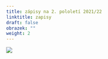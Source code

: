 ```yaml
---
title: zápisy na 2. pololetí 2021/22
linktitle: zapisy
draft: false
obrazek: ""
weight: 2
---
```

[](https://brezanek.webooker.eu/Courses/Register/126474?returnUrl=Courses&tabName=detail)

![](/assets/media/zapisy_2_pol_22-1-.jpg)